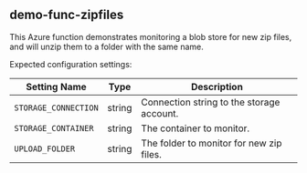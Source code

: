 ## demo-func-zipfiles

This Azure function demonstrates monitoring a blob store for new zip files, and will unzip them to a folder with the same name.

Expected configuration settings:

| Setting Name | Type | Description |
| - | - | - |
| `STORAGE_CONNECTION` | string | Connection string to the storage account. |
| `STORAGE_CONTAINER` | string | The container to monitor. |
| `UPLOAD_FOLDER` | string | The folder to monitor for new zip files. |
